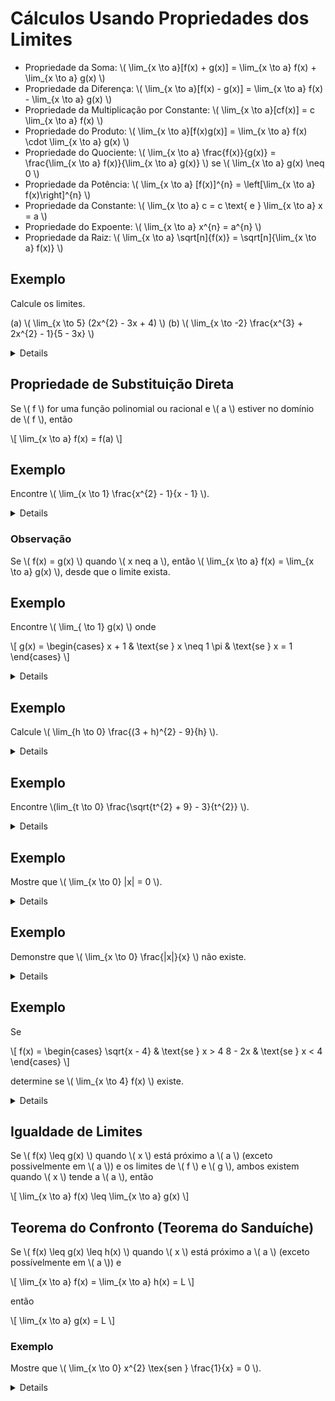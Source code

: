 # Cálculos Usando Propriedades dos Limites

- Propriedade da Soma: \\( \lim_{x \to a}[f(x) + g(x)] = \lim_{x \to a} f(x) + \lim_{x \to a} g(x) \\)
- Propriedade da Diferença: \\( \lim_{x \to a}[f(x) - g(x)] = \lim_{x \to a} f(x) - \lim_{x \to a} g(x) \\)
- Propriedade da Multiplicação por Constante: \\( \lim_{x \to a}[cf(x)] = c \lim_{x \to a} f(x) \\)
- Propriedade do Produto: \\( \lim_{x \to a}[f(x)g(x)] = \lim_{x \to a} f(x) \cdot \lim_{x \to a} g(x) \\)
- Propriedade do Quociente: \\( \lim_{x \to a} \frac{f(x)}{g(x)} = \frac{\lim_{x \to a} f(x)}{\lim_{x \to a} g(x)} \\) se \\( \lim_{x \to a} g(x) \neq 0 \\)
- Propriedade da Potência: \\( \lim_{x \to a} [f(x)]^{n} = \left[\lim_{x \to a} f(x)\right]^{n} \\)
- Propriedade da Constante: \\( \lim_{x \to a} c = c \text{ e } \lim_{x \to a} x = a \\)
- Propriedade do Expoente: \\( \lim_{x \to a} x^{n} = a^{n} \\)
- Propriedade da Raiz: \\( \lim_{x \to a} \sqrt[n]{f(x)} = \sqrt[n]{\lim_{x \to a} f(x)} \\)

## Exemplo

Calcule os limites.

(a) \\( \lim_{x \to 5} (2x^{2} - 3x + 4) \\)
(b) \\( \lim_{x \to -2} \frac{x^{3} + 2x^{2} - 1}{5 - 3x} \\)

<details>
(a)

\\[
\lim_{x \to 5} (2x^{2} - 3x + 4) = \lim_{x \to 5} (2x^{2}) - \lim_{x \to 5} (3x) + \lim_{x \to 5} 4
= 2 \lim_{x \to 5} x^{2} = 3 \lim_{x \to 5} x + \lim_{x \to 5} 4
= 2(5^{2}) - 3(5) + 4
= 39
\\]

(b)

\\[
\lim_{x \to -2} \frac{x^{3} + 2x^{2} - 1}{5 - 3x} = \frac{\lim_{x \to -2} (x^{3} + 2x^{2} - 1)}{\lim_{x \to -2} (5 - 3x)}
= \frac{\lim_{x \to -2} x^{3} + 2 \lim_{x \to -2} x^{2} - \lim_{x \to -2} 1}{\lim_{x \to -2} 5 - 3 \lim_{x \to -2} x}
= \frac{(-2)^{3} + 2(-2)^{2} - 1}{5 - 3(-2)}
= -\frac{1}{11}
\\]
</details>

## Propriedade de Substituição Direta

Se \\( f \\) for uma função polinomial ou racional e \\( a \\) estiver no domínio de \\( f \\), então

\\[
\lim_{x \to a} f(x) = f(a)
\\]

## Exemplo

Encontre \\( \lim_{x \to 1} \frac{x^{2} - 1}{x - 1} \\).

<details>
Não podemos encontrar o limite fazendo \\( x = 1 \\), então temos que encontrar outro jeito.

Podemos fatorar o numerador como uma diferença de quadrados para eliminar o denominador:

\\[
\frac{x^{2} - 1}{x - 1} = \frac{(x - 1)(x + 1)}{x - 1}
\\]

Isso é possível pois, quando \\( x \\) tende a 1, temos que \\( x \neq 1 \\) e, assim, \\( x - 1 \neq 0 \\).

\\[
= \lim_{x \to 1} (x + 1)
= 1 + 1 = 2
\\]
</details>

### Observação

Se \\( f(x) = g(x) \\) quando \\( x neq a \\), então \\( \lim_{x \to a} f(x) = \lim_{x \to a} g(x) \\), desde que o limite exista.

## Exemplo

Encontre \\( \lim_{ \to 1} g(x) \\) onde

\\[
g(x) =
\begin{cases}
x + 1 & \text{se } x \neq 1
\pi & \text{se } x = 1
\end{cases}
\\]

<details>
Aqui \\( g \\) está definida em \\( x = 1 \\), e \\( g(1) = \pi \\), mas o valor de um limite não depende do valor da função em 1. Como \\( g(x) = x + 1 \\) para x \neq 1, temos

\\[
\lim_{x \to 1} g(x) = \lim_{x \to 1} (x + 1) = 2
\\]
</details>

## Exemplo

Calcule \\( \lim_{h \to 0} \frac{(3 + h)^{2} - 9}{h} \\).

<details>
Não podemos simplesmente fazer \\( h = \\), então temos que usar um pouco de álgebra.

Expandindo o [produto notável](../../matematica-basica/produtos-notaveis.md) do numerador, obtemos

\\[
\frac{(9 + 6h + h^{2}) - 9}{h}
\\]

Que pode ser novamente simplificado

\\[
\frac{6h + h^{2}}{h} = \frac{h(6 + h)}{h} = 6 + h
\\]

Com isso, agora podemos fazer \\( h = 0 \\)

\\[
\\( \lim_{h \to 0} \frac{(3 + h)^{2} - 9}{h} \\) = \lim_{h \to 0} (6 + h) = 6
\\]
</details>

## Exemplo

Encontre \\(lim_{t \to 0} \frac{\sqrt{t^{2} + 9} - 3}{t^{2}} \\).

<details>
\\[
\lim_{t \to 0} \frac{\sqrt{t^{2} + 9} - 3}{t^{2}} = \lim_{t \to 0} \frac{\sqrt{t^{2} + 9} - 3}{t^{2}} \cdot \frac{\sqrt{x^{2} + 9} + 3}{\sqrt{x^{2} + 9} + 3}
= \lim_{t \to 0} \frac{(t^{2} + 9) - 9}{t^{2}(\sqrt{t^{2} + 9} + 3)}
= \lim_{t \to 0} \frac{t^{2}}{t^{2}(\sqrt{t^{2} + 9} + 3)}
= \lim_{t \to 0} \frac{1}{\sqrt{t^{2} + 9} + 3}
= \lim_{t \to 0} \frac{1}{\sqrt{\lim_{t \to 0} (t^{2} + 9)} + 3}
= \frac{1}{3 + 3} = \frac{1}{6}
\\]
</details>

## Exemplo

Mostre que \\( \lim_{x \to 0} |x| = 0 \\).

<details>
\\[
|x| =
\begin{cases}
x & \text{se } \geq 0
-x & \text{se } < 0
\end{cases}
\\]

Uma vez que \\( |x| = x \\) para \\( x > 0 \\), temos

\\[
\lim_{x \to 0^{+}} |x| = \lim_{x \to 0^{+}} = 0
\\]

Para \\( x < 0 \\), temos \\( |x| = -x \\) e, assim,

\\[
\lim_{x \to 0^{-}} |x| = \lim_{x \to 0^{-}} (-x) = 0
\\]

Pela conclusão de limites laterais, temos que

\\[
\lim_{x \to 0} |x| = 0
\\]
</details>

## Exemplo

Demonstre que \\( \lim_{x \to 0} \frac{|x|}{x} \\) não existe.

<details>
Fazendo pela esquerda

\\[
\lim_{x \to 0^{-}} \frac{|x|}{x} = \lim_{x \to 0^{-}} \frac{-x}{x} = \lim_{x \to 0^{-}} -1 = -1
\\]

Agora pela direita

\\[
\lim_{x \to 0^{+}} \frac{|x|}{x} = \lim_{x \to 0^{+}} \frac{x}{x} = \lim_{x \to 0^{+}} 1 = 1
\\]

Como \\( -1 \neq 1 \\), o limite não existe.
</details>

## Exemplo

Se

\\[
f(x) =
\begin{cases}
\sqrt{x - 4} & \text{se } x > 4
8 - 2x & \text{se } x < 4
\end{cases}
\\]

determine se \\( \lim_{x \to 4} f(x) \\) existe.

<details>
Fazendo pela esquerda

\\[
\lim_{x \to 4^{-}} f(x) = \lim_{x \to 4^{-}} (8 - 2x) = 8 - 2 \cdot 4 = 0
\\]

Fazendo pela direita

\\[
\lim_{x to 4^{+}} f(x) = \lim_{x \to 4^{+}} \sqrt{x - 4} = \sqrt{4 - 4} = 0
\\]

Como \\( 0 = 0 \\), o limite existe.
</details>

## Igualdade de Limites

Se \\( f(x) \leq g(x) \\) quando \\( x \\) está próximo a \\( a \\) (exceto possivelmente em \\( a \\)) e os limites de \\( f \\) e \\( g \\), ambos existem quando \\( x \\) tende a \\( a \\), então

\\[
\lim_{x \to a} f(x) \leq \lim_{x \to a} g(x)
\\]

## Teorema do Confronto (Teorema do Sanduíche)

Se \\( f(x) \leq g(x) \leq h(x) \\) quando \\( x \\) está próximo a \\( a \\) (exceto possívelmente em \\( a \\)) e

\\[
\lim_{x \to a} f(x) = \lim_{x \to a} h(x) = L
\\]

então

\\[
\lim_{x \to a} g(x) = L
\\]

### Exemplo

Mostre que \\( \lim_{x \to 0} x^{2} \tex{sen } \frac{1}{x} = 0 \\).

<details>
Como os valores de \\( \text{sen} \\) estão sempre -1 e 1, podemos escrever

\\[
-1 \leq \text{sen } \frac{1}{x} \leq 1
\\]

Como qualquer inequação permanece verdadeira quando multiplicada por um número positivo, pdemos multiplicar essa inequação por \\( x^{2} \\) (visto que \\( x^{2} \geq 0 \forall x \\))

\\[
-x^{2} \leq x^{2} \text{sen } \frac{1}{x} \leq x^{2}
\\]

Sabemos que

\\[
\lim_{x \to 0} x^{2} = 0 \text{ e } \lim_{x \to 0} (-x^{2}) = 0
\\]

Usando o Teorema do Confronto, então temos que

\\[
\\( \lim_{x \to 0} x^{2} \tex{sen } \frac{1}{x} = 0 \\)
\\]
</details>
